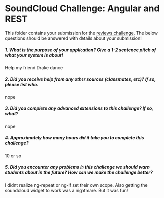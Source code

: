 # SoundCloud Challenge: Angular and REST

This folder contains your submission for the [reviews challenge](http://info343-joelross.rhcloud.com/challenges/soundcloud). The below questions should be answered with details about your submission!

##### 1. What is the purpose of your application? Give a 1-2 sentence pitch of what your system is about! #####
Help my friend Drake dance

##### 2. Did you receive help from any other sources (classmates, etc)? If so, please list who. #####
nope

##### 3. Did you complete any advanced extensions to this challenge? If so, what? #####
nope

##### 4. Approximately how many hours did it take you to complete this challenge? #####
10 or so

##### 5. Did you encounter any problems in this challenge we should warn students about in the future? How can we make the challenge better? #####
I didnt realize ng-repeat or ng-if set their own scope. Also getting the soundcloud widget to work was a nightmare. But it was fun!
